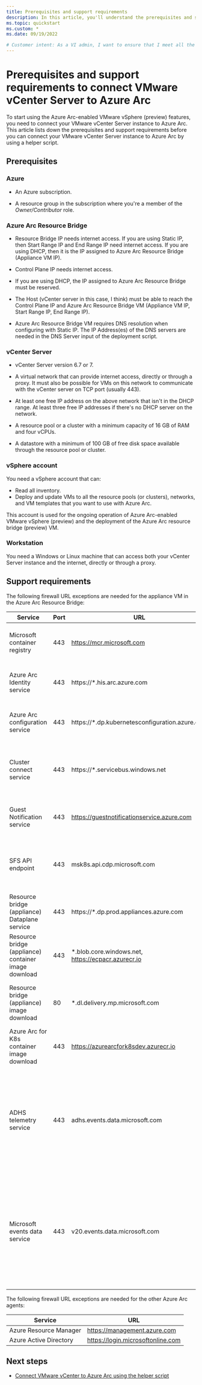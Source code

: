 ```yaml
---
title: Prerequisites and support requirements
description: In this article, you'll understand the prerequisites and support requirements to connect VMware vCenter Server to Azure Arc.
ms.topic: quickstart 
ms.custom: *
ms.date: 09/19/2022

# Customer intent: As a VI admin, I want to ensure that I meet all the prerequisites and support requirements before connecting my vCenter Server instance to Azure to enable self-service through Azure Arc.
---
```


# Prerequisites and support requirements to connect VMware vCenter Server to Azure Arc

To start using the Azure Arc-enabled VMware vSphere (preview) features, you need to connect your VMware vCenter Server instance to Azure Arc. This article lists down the prerequisites and support requirements before you can connect your VMware vCenter Server instance to Azure Arc by using a helper script.

## Prerequisites

### Azure

- An Azure subscription.

- A resource group in the subscription where you're a member of the *Owner/Contributor* role.

### Azure Arc Resource Bridge

- Resource Bridge IP needs internet access. If you are using Static IP, then Start Range IP and End Range IP need internet access. If you are using DHCP, then it is the IP assigned to Azure Arc Resource Bridge (Appliance VM IP).

- Control Plane IP needs internet access.

- If you are using DHCP, the IP assigned to Azure Arc Resource Bridge must be reserved. 

- The Host (vCenter server in this case, I think) must be able to reach the Control Plane IP and Azure Arc Resource Bridge VM (Appliance VM IP, Start Range IP, End Range IP).

- Azure Arc Resource Bridge VM requires DNS resolution when configuring with Static IP. The IP Address(es) of the DNS servers are needed in the DNS Server input of the deployment script.

### vCenter Server

- vCenter Server version 6.7 or 7.

- A virtual network that can provide internet access, directly or through a proxy. It must also be possible for VMs on this network to communicate with the vCenter server on TCP port (usually 443).

- At least one free IP address on the above network that isn't in the DHCP range. At least three free IP addresses if there's no DHCP server on the network.

- A resource pool or a cluster with a minimum capacity of 16 GB of RAM and four vCPUs.

- A datastore with a minimum of 100 GB of free disk space available through the resource pool or cluster.

### vSphere account

You need a vSphere account that can:
- Read all inventory. 
- Deploy and update VMs to all the resource pools (or clusters), networks, and VM templates that you want to use with Azure Arc.

This account is used for the ongoing operation of Azure Arc-enabled VMware vSphere (preview) and the deployment of the Azure Arc resource bridge (preview) VM.

### Workstation

You need a Windows or Linux machine that can access both your vCenter Server instance and the internet, directly or through a proxy.

## Support requirements

The following firewall URL exceptions are needed for the appliance VM in the Azure Arc Resource Bridge:

| **Service** | **Port** | **URL** | **Direction** | **Notes**|
| --- | --- | --- | --- | --- |
| Microsoft container registry | 443 | https://mcr.microsoft.com | Appliance VM IP and control plane endpoint need outbound connection. | Required to pull container images for installation. |
| Azure Arc Identity service | 443 | https://*.his.arc.azure.com | Appliance VM IP and control plane endpoint need outbound connection. | Manages identity and access control for Azure resources |
| Azure Arc configuration service | 443	| https://*.dp.kubernetesconfiguration.azure.com | Appliance VM IP and control plane endpoint need outbound connection. | Used for Kubernetes cluster configuration. |
| Cluster connect service | 443	| https://*.servicebus.windows.net | Appliance VM IP and control plane endpoint need outbound connection. | Provides cloud-enabled communication to connect on-premise resources with the cloud. |
| Guest Notification service | 443 | https://guestnotificationservice.azure.com	| Appliance VM IP and control plane endpoint need outbound connection. | Used to connect on-prem resources to Azure. |
| SFS API endpoint | 443 | msk8s.api.cdp.microsoft.com | Host machine, Appliance VM IP and control plane endpoint need outbound connection. | Used when downloading product catalog, product bits, and OS images from SFS. |
| Resource bridge (appliance) Dataplane service | 443 | https://*.dp.prod.appliances.azure.com | Appliance VM IP and control plane endpoint need outbound connection. | Communicate with resource provider in Azure. |
| Resource bridge (appliance) container image download | 443 | *.blob.core.windows.net, https://ecpacr.azurecr.io | Appliance VM IP and control plane endpoint need outbound connection. | Required to pull container images. |
| Resource bridge (appliance) image download | 80 | *.dl.delivery.mp.microsoft.com | Host machine, Appliance VM IP and control plane endpoint need outbound connection. | Download the Arc Resource Bridge OS images. |
| Azure Arc for K8s container image download | 443 | https://azurearcfork8sdev.azurecr.io | Appliance VM IP and control plane endpoint need outbound connection. | Required to pull container images. |
| ADHS telemetry service | 443 | adhs.events.data.microsoft.com  | Appliance VM IP and control plane endpoint need outbound connection.	Runs inside the appliance/mariner OS. | Used periodically to send Microsoft required diagnostic data from control plane nodes. Used when telemetry is coming off Mariner, which would mean any K8s control plane. |
| Microsoft events data service | 443 | v20.events.data.microsoft.com  | Appliance VM IP and control plane endpoint need outbound connection. | Used periodically to send Microsoft required diagnostic data from the Azure Stack HCI or Windows Server host. Used when telemetry is coming off Windows like Windows Server or HCI. |

The following firewall URL exceptions are needed for the other Azure Arc agents:

| **Service** | **URL** |
| --- | --- |
| Azure Resource Manager | https://management.azure.com |
| Azure Active Directory | https://login.microsoftonline.com |


## Next steps

- [Connect VMware vCenter to Azure Arc using the helper script](quick-start-connect-vcenter-to-arc-using-script.md)
